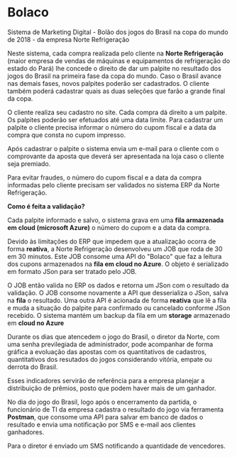 # Bolaco
Sistema de Marketing Digital - Bolão dos jogos do Brasil na copa do mundo de 2018 - da empresa Norte Refrigeração

Neste sistema, cada compra realizada pelo cliente na **Norte Refrigeração** (maior empresa de vendas de máquinas e equipamentos de refrigeração do estado do Pará) lhe concede o direito de dar um palpite no resultado dos jogos do Brasil na primeira fase da copa do mundo. Caso o Brasil avance nas demais fases, novos palpites poderão ser cadastrados. 
O cliente também poderá cadastrar quais as duas seleções que farão a grande final da copa.

O cliente realiza seu cadastro no site. Cada compra dá direito a um palpite. Os palpites poderão ser efetuados até uma data limite. Para cadastrar um palpite o cliente precisa informar o número do cupom fiscal e a data da compra que consta no cupom impresso.

Após cadastrar o palpite o sistema envia um e-mail para o cliente com o comprovante da aposta que deverá ser apresentada na loja caso o cliente seja premiado.

Para evitar fraudes, o número do cupom fiscal e a data da compra informadas pelo cliente precisam ser validados no sistema ERP da Norte Refrigeração.

**Como é feita a validação?**

Cada palpite informado e salvo, o sistema grava em uma **fila armazenada em cloud (microsoft Azure)** o número do cupom e a data da compra.

Devido às limitações do ERP que impedem que a atualização ocorra de forma **reativa**, a Norte Refrigeração desenvolveu um JOB que roda de 30 em 30 minutos. Este JOB consome uma API do "Bolaco" que faz a leitura dos cupons armazenados na **fila em cloud no Azure**. O objeto é serializado em formato JSon para ser tratado pelo JOB.

O JOB então valida no ERP os dados e retorna um JSon com o resultado da validação. O JOB consome novamente a API que desserializa o JSon, salva na **fila** o resultado. Uma outra API é acionada de forma **reativa** que lê a fila e muda a situação do palpite para confirmado ou cancelado conforme JSon recebido. O sistema mantém um backup da fila em um **storage** armazenado em **cloud no Azure**

Durante os dias que atencedem o jogo do Brasil, o diretor da Norte, com uma senha previlegiada de administrador, pode acompanhar de forma gráfica a evoluação das apostas com os quantitativos de cadastros, quantitativos dos resutados do jogos considerando vitória, empate ou derrota do Brasil.

Esses indicadores servirão de referência para a empresa planejar a distribuição de prêmios, posto que podem haver mais de um ganhador.

No dia do jogo do Brasil, logo após o encerramento da partida, o funcionário de TI da empresa cadastra o resultado do jogo via ferramenta **Postman**, que consome uma API para salvar em banco de dados o resultado e envia uma notificação por SMS e e-mail aos clientes ganhadores. 

Para o diretor é enviado um SMS notificando a quantidade de vencedores.





















